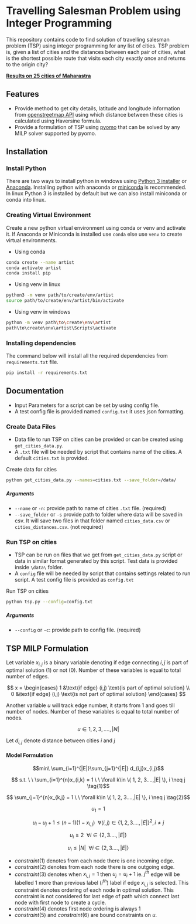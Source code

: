 # Travelling Salesman Problem using Integer Programming

This repository contains code to find solution of travelling salesman problem (TSP) using integer programming for any list of cities. TSP problem is, given a list of cities and the distances between each pair of cities, what is the shortest possible route that visits each city exactly once and returns to the origin city?

**[Results on 25 cities of Maharastra](https://tarun-bisht.github.io/tsp/data/tsp_map.html)**

## Features
- Provide method to get city details, latitude and longitude information from [openstreetmap API](https://nominatim.openstreetmap.org) using which distance between these cities is calculated using Haversine formula.
- Provide a formulation of TSP using [pyomo](http://www.pyomo.org/) that can be solved by any MILP solver supported by pyomo.

## Installation
### Install Python
There are two ways to install python in windows using [Python 3 installer](https://www.python.org/downloads/) or [Anaconda](https://docs.conda.io/projects/conda/en/latest/user-guide/install/index.html). Installing python with anaconda or [miniconda](https://docs.conda.io/en/latest/miniconda.html) is recommended. In linux Python 3 is installed by default but we can also install miniconda or conda into linux.

### Creating Virtual Environment
Create a new python virtual environment using conda or venv and activate it. If Anaconda or Miniconda is installed use `conda` else use `venv` to create virtual environments.

- Using conda
```bash
conda create --name artist
conda activate artist
conda install pip
```

- Using venv in linux
```bash
python3 -m venv path/to/create/env/artist
source path/to/create/env/artist/bin/activate
```

- Using venv in windows
```bash
python -m venv path\to\create\env\artist
path\to\create\env\artist\Scripts\activate
```

### Installing dependencies
The command below will install all the required dependencies from `requirements.txt` file.
```bash
pip install -r requirements.txt
```

## Documentation
- Input Parameters for a script can be set by using config file.
- A test config file is provided named `config.txt` it uses json formatting.

### Create Data Files
- Data file to run TSP on cities can be provided or can be created using `get_cities_data.py`.
- A `.txt` file will be needed by script that contains name of the cities. A default `cities.txt` is provided.

Create data for cities
```bash
python get_cities_data.py --names=cities.txt --save_folder=/data/
```
##### Arguments
- `--name` or `-n`: provide path to name of cities `.txt` file. (required)
- `--save_folder` or `-s` provide path to folder where data will be saved in csv. It will save two files in that folder named `cities_data.csv` or `cities_distances.csv`. (not required)

### Run TSP on cities
- TSP can be run on files that we get from `get_cities_data.py` script or data in similar format generated by this script. Test data is provided inside `\data\` folder.
- A `config` file will be needed by script that contains settings related to run script. A test config file is provided as `config.txt`

Run TSP on cities
```bash
python tsp.py --config=config.txt
```
##### Arguments
- `--config` or `-c`: provide path to config file. (required)

## TSP MILP Formulation
Let variable $x_{i,j}$ is a binary variable denoting if edge connecting $i, j$ is part of optimal solution $(1)$ or not $(0)$. Number of these variables is equal to total number of edges.

$$ 
x = 
\begin{cases}
1 &\text{if edge} (i,j) \text{is part of optimal solution} \\
0 &\text{if edge} (i,j) \text{is not part of optimal solution}
\end{cases}
$$

Another variable $u$ will track edge number, it starts from $1$ and goes till number of nodes. Number of these variables is equal to total number of nodes.

$$ 
u \in {1, 2, 3, ...., |N|}
$$

Let $d_{i,j}$ denote distance between cities $i$ and $j$

#### Model Formulation

$$min\ \sum_{i=1}^{|E|}\sum_{j=1}^{|E|} d_{i,j}x_{i,j}$$

$$ s.t. \ \ \sum_{i=1}^{n}x_{i,k} = 1 \ \ \forall k\in \{ 1, 2, 3....,|E| \}, i \neq j \tag{1}$$

$$ \sum_{j=1}^{n}x_{k,j} = 1 \ \ \forall k\in \{ 1, 2, 3....,|E| \}, i \neq j \tag{2}$$

$$ u_1 = 1 \tag{3}$$

$$ u_i - u_j + 1 \leq (n-1)(1-x_{i,j}) \ \ \forall (i,j)\in \{ 1, 2, 3....,|E| \}^2, i \neq j \tag{4}$$

$$ u_i \ge 2 \ \ \forall i\in \{ 2, 3....,|E| \} \tag{5}$$

$$ u_i \le |N| \ \ \forall i\in \{ 2, 3....,|E| \} \tag{6}$$

- $constraint(1)$ denotes from each node there is one incoming edge. 
- $constraint(2)$ denotes from each node there is one outgoing edge.
- $constraint(3)$ denotes when $x_{i,j} = 1$ then $u_j = u_i + 1$ ie. $j^{th}$ edge will be labelled $1$ more than previous label $(i^{th})$ label if edge $x_{i,j}$ is selected. This constraint denotes ordering of each node in optimal solution. This constraint is not considered for last edge of path which connect last node with first node to create a cycle.
- $constraint(4)$ denotes first node ordering is always $1$
- $constraint(5)$ and $constraint(6)$ are bound constraints on $u$.
